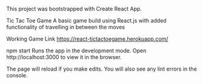 This project was bootstrapped with Create React App.

Tic Tac Toe Game
A basic game build using React.js with added functionality of travelling in between the moves

Working Game Link
https://react-tictactoegame.herokuapp.com/

npm start
Runs the app in the development mode.
Open http://localhost:3000 to view it in the browser.

The page will reload if you make edits.
You will also see any lint errors in the console.
